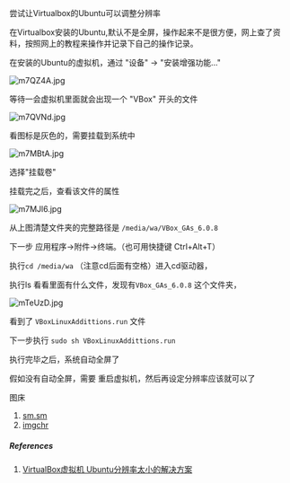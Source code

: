 尝试让Virtualbox的Ubuntu可以调整分辨率

在Virtualbox安装的Ubuntu,默认不是全屏，操作起来不是很方便，网上查了资料，按照网上的教程来操作并记录下自己的操作记录。



在安装的Ubuntu的虚拟机，通过 "设备" -> "安装增强功能..."


![m7QZ4A.jpg](https://s2.ax1x.com/2019/08/28/m7QZ4A.jpg)

等待一会虚拟机里面就会出现一个 "VBox" 开头的文件


![m7QVNd.jpg](https://s2.ax1x.com/2019/08/28/m7QVNd.jpg)

看图标是灰色的，需要挂载到系统中

![m7MBtA.jpg](https://s2.ax1x.com/2019/08/28/m7MBtA.jpg)

选择"挂载卷"

挂载完之后，查看该文件的属性


![m7MJl6.jpg](https://s2.ax1x.com/2019/08/28/m7MJl6.jpg)

从上图清楚文件夹的完整路径是 `/media/wa/VBox_GAs_6.0.8`

下一步 应用程序->附件->终端。（也可用快捷键 Ctrl+Alt+T）

执行`cd /media/wa` （注意cd后面有空格）进入cd驱动器，

执行ls 看看里面有什么文件，发现有`VBox_GAs_6.0.8` 这个文件夹，


![mTeUzD.jpg](https://s2.ax1x.com/2019/08/28/mTeUzD.jpg)


看到了 `VBoxLinuxAddittions.run`  文件

下一步执行 `sudo sh VBoxLinuxAddittions.run`

执行完毕之后，系统自动全屏了



假如没有自动全屏，需要 重启虚拟机，然后再设定分辨率应该就可以了



图床
1. [sm.sm](https://sm.sm)
2. [imgchr](https://imgchr.com)




##### References

1. [VirtualBox虚拟机 Ubuntu分辨率太小的解决方案](https://blog.csdn.net/yasi_xi/article/details/42388119)